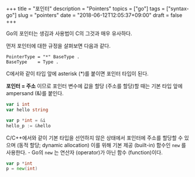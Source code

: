 +++
title = "포인터"
description = "Pointers"
topics = ["go"]
tags = ["syntax-go"]
slug = "pointers"
date = "2018-06-12T12:05:37+09:00"
draft = false
+++

Go의 포인터는 생김과 사용법이 C의 그것과 매우 유사하다.

먼저  포인터에 대한 규정을 살펴보면 다음과 같다.

```
PointerType = "*" BaseType .
BaseType    = Type .
```

C에서와 같이 타입 앞에 asterisk (*)를 붙이면 포인터 타입이 된다.

**포인터 = 주소** 이므로 포인터 변수에 값을 할당 (주소를 할당)할 때는 기본 타입 앞에 ampersand (&)를 붙인다.

```go
var i int
var hello string

var p *int = &i
hello_p := &hello
```

C/C++에서와 같이 기본 타입을 선언하지 않은 상태에서 포인터에 주소를 할당할 수 있으며 (동적 할당; dynamic allocation) 이를 위해 기본 제공 (built-in) 함수인 `new` 를 사용한다. - Go의 `new` 는 연산자 (operator)가 아닌 함수 (function)이다.

```go
var p *int
p = new(int)
```

